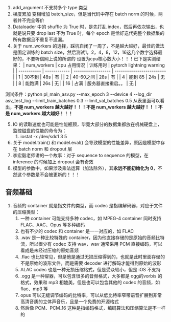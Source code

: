 1. add_argument 不支持多个 type 类型
2. 梯度累加 变相增加 batch_size，但是当代码中存在 batch norm 的时候，两者并不完全等价
3. Dataloader 中的  shuffle 为 True 时，是先打乱 index，然后再依次输出，也就是说只要 drop last 不为 True 时，每个 epoch 是恰好迭代完整个数据集的所有数据且不重复不遗漏。
4. 关于 num_workers 的选择，踩坑自闭了一周了，不是越大越好，最佳的做法是固定训练的 batch size，然后测试1，2，4，8，12，16这几个数字选择最好的，不要听信网上说的所谓的 设置为cpu核心数大小！！！已下是实测结果：
| num_workers | cpu 占用情况 | 训练用时           | pytorch lightning warning |
| ----------- | ------------ | ------------------ | ------------------------- |
| 1           | 30不到       | 48s                | 有                        |
| 2           | 40-60之间    | 28s                | 有                        |
| 4           | 能到 85      | 24s                | 无                        |
| 8           | 能跑满       | 26s                | 无                        |
| 16          | 占满         | 服务器直接重启。。 | 无                        |

测试条件：python pl_main_asv.py --max_epoch 3 --device 4 --log_dir asv_test_log --limit_train_batches 0.3 --limit_val_batches 0.5
从表里面可以看出，**不是 num_workers 越大越好！！！不是 num_workers 越大越好！！！不是 num_workers 越大越好！！！**

5. IO 的读取速度也可能是性能瓶颈，毕竟大部分的数据集都放在机械硬盘上，监控磁盘的性能的命令为：
	1. iostat -x /dev/sdc1 3 5
6. 关于 model.train() 和 model.eval() 会导致模型的性能差异，原因是模型中存在 batch norm 和 dropout 层
7. 李宏毅老师讲的一个故事：对于 sequence to sequence 的模型，在 inference 的时候加上 dropout 会有奇效
8. 模型的参数中，如果涉及乘法运算（加法除外），其**永远不能初始化为 0**，不然这个参数是不会被更新的！！！


## 音频基础

1. 音频的 container 就是指文件的类型，而 codec 是指编解码器，对应于文件的压缩类型：
	1. 一种 container 可能支持多种 codec，如 MPEG-4 container 同时支持 FLAC、AAC、Opus 等多种编码
	2. 也有不少的 codec 和 container 是一一对应的，如 FLAC
	3. .wav 是一种比较特殊的 container，因为他直接存储的是原始的音频比特流，所以很少有 codec 支持 wav，wav 通常采用 PCM 直接编码，可以看成是未经过压缩的原始音频
	4. .flac 也比较常见，但是他是通过无损压缩得到的，也就是此时里面存储的不是原始的波形文件，而是需要 decoder 进行解码才能得到原始的波形
	5. ALAC codec 也是一种无损压缩格式，但是受众较小，但是 iOS 不支持
	6. .ogg 是一种容器，可以包含很多的音频格式，大多都是 ogg的vorbis 的格式，效果和 mp3 相媲美，但是也可以包含其他的 codec 的音频，如 flac、mp3 等
	7. opus 可以无缝调节编码的比特率，可以从低比特率窄带语音扩展到非常高清音质的立体声音乐，且是一个免费的开源格式
	8. 然后像 PCM、PCM_16 这种是指编码格式，编码算法和压缩算法是不一样的